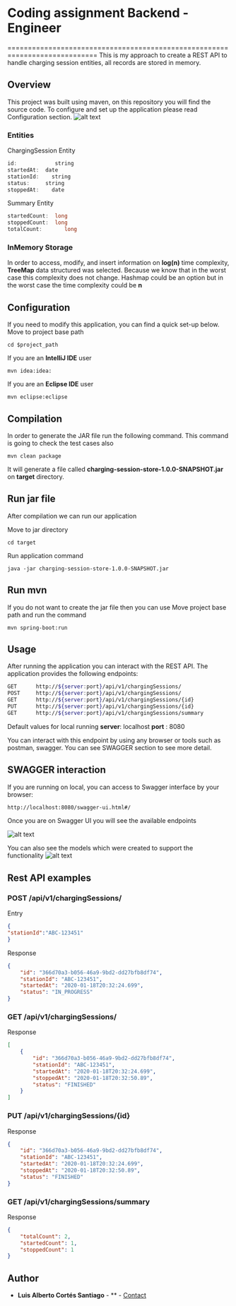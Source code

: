 # Coding assignment Backend - Engineer

============================================================================
This is my approach to create a REST API to handle charging session entities,  all records are stored in memory.

## Overview
This project was built using maven, on this repository you will find the source code. To configure and set up the application please read Configuration section.
![alt text](https://doc-0k-bs-docs.googleusercontent.com/docs/securesc/30l4mcf79an9su0mpc5u1pkf9h8lu85m/q7k7u6f02bev1uu1pim2dd3bng8477f1/1579399200000/11522828467203893858/11522828467203893858/1YwMpBHIvxiIvYJtz5YhJ59h-RKxVIgIZ?e=view&authuser=0)

### Entities
ChargingSession Entity
```java
id:            string
startedAt:  date
stationId:    string
status:     string
stoppedAt:    date
```

Summary Entity
```java
startedCount:  long
stoppedCount:  long
totalCount:       long
```
### InMemory Storage
In order to access, modify, and insert information on **log(n)** time complexity, **TreeMap** data structured was selected. Because we know that in the worst case this complexity does not change. Hashmap could be an option but in the worst case the time complexity could be **n**



## Configuration
If you need to modify this application, you can find a quick set-up below.
Move to project base path
``` shell
cd $project_path
```
If you are an **IntelliJ IDE** user 
``` shell
mvn idea:idea:
```
If you are an **Eclipse IDE** user 
``` shell
mvn eclipse:eclipse
```


## Compilation

In order to generate the JAR file run the following command.
This command is going to check the test cases also
``` shell
mvn clean package
```
It will generate a file called **charging-session-store-1.0.0-SNAPSHOT.jar** on **target** directory.

## Run jar file
After compilation we can run our application

Move to jar directory
``` shell
cd target
```

Run application command
``` shell
java -jar charging-session-store-1.0.0-SNAPSHOT.jar 
```


## Run mvn
If you do not want to create the jar file then you can use
Move project base path and run the command
``` shell
mvn spring-boot:run
```

## Usage
After running the application you can interact with the REST API. 
The application provides the following endpoints:
``` sh
GET      http://${server:port}/api/v1/chargingSessions/
POST     http://${server:port}/api/v1/chargingSessions/
GET      http://${server:port}/api/v1/chargingSessions/{id}
PUT      http://${server:port}/api/v1/chargingSessions/{id}
GET      http://${server:port}/api/v1/chargingSessions/summary
```
Default values for local running 
**server**:  localhost
**port**   :   8080

You can interact with this endpoint by using any browser or tools such as postman, swagger. 
You can see SWAGGER section to see more detail.

## SWAGGER interaction
If you are running on local, you can access to Swagger interface by your browser:
``` sh
http://localhost:8080/swagger-ui.html#/
```

Once you are on Swagger UI you will see the available endpoints

![alt text](https://doc-08-bs-docs.googleusercontent.com/docs/securesc/30l4mcf79an9su0mpc5u1pkf9h8lu85m/9285t040ngvillib0ocln8gcnonm4ue1/1579399200000/11522828467203893858/11522828467203893858/1sWMNuloWf0fqdK_KF4mYsW5iqghM9mtD?e=view&authuser=0)

You can also see the models which were created to support the functionality
![alt text](https://doc-00-bs-docs.googleusercontent.com/docs/securesc/30l4mcf79an9su0mpc5u1pkf9h8lu85m/pelv5g3lls101tmnd5o3qh704n2q5qvq/1579399200000/11522828467203893858/11522828467203893858/1kK9A5SgSyzLmaFR1AbCeUAWJthnOwBZ8?e=view&authuser=0)


## Rest API examples
### **POST** /api/v1/chargingSessions/
Entry
``` json
{
"stationId":"ABC-123451"
}
```
Response
``` json
{
    "id": "366d70a3-b056-46a9-9bd2-dd27bfb8df74",
    "stationId": "ABC-123451",
    "startedAt": "2020-01-18T20:32:24.699",
    "status": "IN_PROGRESS"
}
```
### **GET** /api/v1/chargingSessions/
Response
``` json
[
    {
        "id": "366d70a3-b056-46a9-9bd2-dd27bfb8df74",
        "stationId": "ABC-123451",
        "startedAt": "2020-01-18T20:32:24.699",
        "stoppedAt": "2020-01-18T20:32:50.89",
        "status": "FINISHED"
    }
]
```

### **PUT** /api/v1/chargingSessions/{id}
Response
``` json
{
    "id": "366d70a3-b056-46a9-9bd2-dd27bfb8df74",
    "stationId": "ABC-123451",
    "startedAt": "2020-01-18T20:32:24.699",
    "stoppedAt": "2020-01-18T20:32:50.89",
    "status": "FINISHED"
}
```

### **GET** /api/v1/chargingSessions/summary
Response
``` json
{
    "totalCount": 2,
    "startedCount": 1,
    "stoppedCount": 1
}
```

## Author

* **Luis Alberto Cortés Santiago** - ** - [Contact](https://www.linkedin.com/in/luiscs/)

